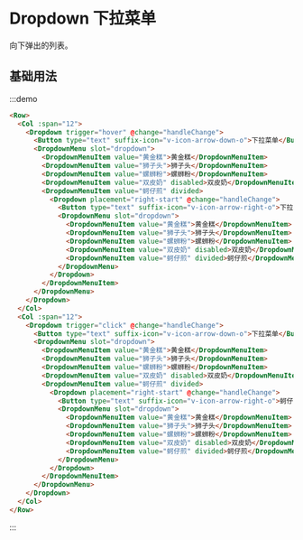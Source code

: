 # Dropdown 下拉菜单

向下弹出的列表。

## 基础用法

:::demo 

```html
<Row>
  <Col :span="12">
    <Dropdown trigger="hover" @change="handleChange">
      <Button type="text" suffix-icon="v-icon-arrow-down-o">下拉菜单</Button>
      <DropdownMenu slot="dropdown">
        <DropdownMenuItem value="黄金糕">黄金糕</DropdownMenuItem>
        <DropdownMenuItem value="狮子头">狮子头</DropdownMenuItem>
        <DropdownMenuItem value="螺蛳粉">螺蛳粉</DropdownMenuItem>
        <DropdownMenuItem value="双皮奶" disabled>双皮奶</DropdownMenuItem>
        <DropdownMenuItem value="蚵仔煎" divided>
          <Dropdown placement="right-start" @change="handleChange">
            <Button type="text" suffix-icon="v-icon-arrow-right-o">下拉菜单</Button>
            <DropdownMenu slot="dropdown">
              <DropdownMenuItem value="黄金糕">黄金糕</DropdownMenuItem>
              <DropdownMenuItem value="狮子头">狮子头</DropdownMenuItem>
              <DropdownMenuItem value="螺蛳粉">螺蛳粉</DropdownMenuItem>
              <DropdownMenuItem value="双皮奶" disabled>双皮奶</DropdownMenuItem>
              <DropdownMenuItem value="蚵仔煎" divided>蚵仔煎</DropdownMenuItem>
            </DropdownMenu>
          </Dropdown>
        </DropdownMenuItem>
      </DropdownMenu>
    </Dropdown>
  </Col>
  <Col :span="12">
    <Dropdown trigger="click" @change="handleChange">
      <Button type="text" suffix-icon="v-icon-arrow-down-o">下拉菜单</Button>
      <DropdownMenu slot="dropdown">
        <DropdownMenuItem value="黄金糕">黄金糕</DropdownMenuItem>
        <DropdownMenuItem value="狮子头">狮子头</DropdownMenuItem>
        <DropdownMenuItem value="螺蛳粉">螺蛳粉</DropdownMenuItem>
        <DropdownMenuItem value="双皮奶" disabled>双皮奶</DropdownMenuItem>
        <DropdownMenuItem value="蚵仔煎" divided>
          <Dropdown placement="right-start" @change="handleChange">
            <Button type="text" suffix-icon="v-icon-arrow-right-o">蚵仔煎</Button>
            <DropdownMenu slot="dropdown">
              <DropdownMenuItem value="黄金糕">黄金糕</DropdownMenuItem>
              <DropdownMenuItem value="狮子头">狮子头</DropdownMenuItem>
              <DropdownMenuItem value="螺蛳粉">螺蛳粉</DropdownMenuItem>
              <DropdownMenuItem value="双皮奶" disabled>双皮奶</DropdownMenuItem>
              <DropdownMenuItem value="蚵仔煎" divided>蚵仔煎</DropdownMenuItem>
            </DropdownMenu>
          </Dropdown>
        </DropdownMenuItem>
      </DropdownMenu>
    </Dropdown>
  </Col>
</Row>
```
:::

<script>
  import Row from '@/components/row';
  import Col from '@/components/col';
  import Button from '@/components/button';
  import Dropdown from '@/components/dropdown';
  import DropdownMenu from '@/components/dropdown-menu';
  import DropdownMenuItem from '@/components/dropdown-menu-item';

  export default {
    components: {
      Row,
      Col,
      Button,
      Dropdown,
      DropdownMenu,
      DropdownMenuItem,
    },
    data() {
      return {
      };
    },
    methods: {
      handleChange(value) {
        console.log(value);
      },
    },
  };
</script>